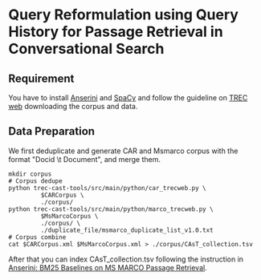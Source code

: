 # Query Reformulation using Query History for Passage Retrieval in Conversational Search
Requirement
---
You have to install [Anserini](https://github.com/castorini/anserini) and [SpaCy](https://spacy.io/) and follow the guideline on [TREC web](https://github.com/daltonj/treccastweb) downloading the corpus and data.

Data Preparation
---
We first deduplicate and generate CAR and Msmarco corpus with the format "Docid \t Document", and merge them.

```shell=bash
mkdir corpus
# Corpus dedupe
python trec-cast-tools/src/main/python/car_trecweb.py \
         $CARCorpus \
         ./corpus/
python trec-cast-tools/src/main/python/marco_trecweb.py \
         $MsMarcoCorpus \
         ./corpus/ \
         ./duplicate_file/msmarco_duplicate_list_v1.0.txt
# Corpus combine
cat $CARCorpus.xml $MsMarcoCorpus.xml > ./corpus/CAsT_collection.tsv
```
After that you can index CAsT_collection.tsv following the instruction in [Anserini: BM25 Baselines on MS MARCO Passage Retrieval](https://github.com/castorini/anserini/blob/master/docs/experiments-msmarco-passage.md).